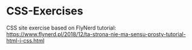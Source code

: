 # CSS-Exercises
CSS site exercise based on FlyNerd tutorial:  
https://www.flynerd.pl/2018/12/ta-strona-nie-ma-sensu-prosty-tutorial-html-i-css.html
